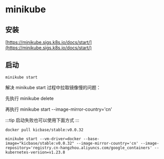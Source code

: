 # minikube

## 安装

[https://minikube.sigs.k8s.io/docs/start/](https://minikube.sigs.k8s.io/docs/start/)

## 启动

```
minikube start
```

解决 minikube start 过程中拉取镜像慢的问题：

先执行 minikube delete

再执行 minikube start --image-mirror-country='cn'

:::tip
启动失败也可以使用下面方式
:::

```
docker pull kicbase/stable:v0.0.32

minikube start --vm-driver=docker --base-image="kicbase/stable:v0.0.32" --image-mirror-country='cn' --image-repository='registry.cn-hangzhou.aliyuncs.com/google_containers' --kubernetes-version=v1.23.8
```